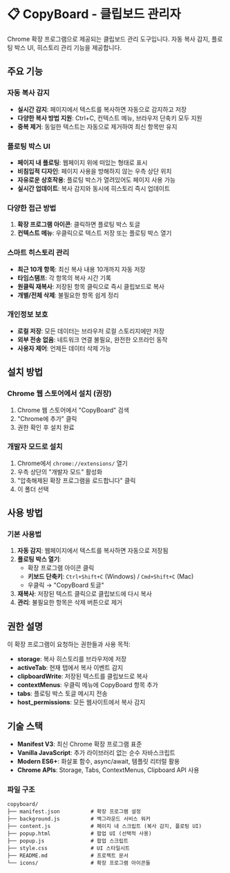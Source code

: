 # 📋 CopyBoard - 클립보드 관리자

Chrome 확장 프로그램으로 제공되는 클립보드 관리 도구입니다.
자동 복사 감지, 플로팅 박스 UI, 히스토리 관리 기능을 제공합니다.

## 주요 기능

### 자동 복사 감지

-   **실시간 감지**: 페이지에서 텍스트를 복사하면 자동으로 감지하고 저장
-   **다양한 복사 방법 지원**: Ctrl+C, 컨텍스트 메뉴, 브라우저 단축키 모두 지원
-   **중복 제거**: 동일한 텍스트는 자동으로 제거하여 최신 항목만 유지

### 플로팅 박스 UI

-   **페이지 내 플로팅**: 웹페이지 위에 떠있는 형태로 표시
-   **비침입적 디자인**: 페이지 사용을 방해하지 않는 우측 상단 위치
-   **자유로운 상호작용**: 플로팅 박스가 열려있어도 페이지 사용 가능
-   **실시간 업데이트**: 복사 감지와 동시에 히스토리 즉시 업데이트

### 다양한 접근 방법

1. **확장 프로그램 아이콘**: 클릭하면 플로팅 박스 토글
2. **컨텍스트 메뉴**: 우클릭으로 텍스트 저장 또는 플로팅 박스 열기

### 스마트 히스토리 관리

-   **최근 10개 항목**: 최신 복사 내용 10개까지 자동 저장
-   **타임스탬프**: 각 항목의 복사 시간 기록
-   **원클릭 재복사**: 저장된 항목 클릭으로 즉시 클립보드로 복사
-   **개별/전체 삭제**: 불필요한 항목 쉽게 정리

### 개인정보 보호

-   **로컬 저장**: 모든 데이터는 브라우저 로컬 스토리지에만 저장
-   **외부 전송 없음**: 네트워크 연결 불필요, 완전한 오프라인 동작
-   **사용자 제어**: 언제든 데이터 삭제 가능

## 설치 방법

### Chrome 웹 스토어에서 설치 (권장)

1. Chrome 웹 스토어에서 "CopyBoard" 검색
2. "Chrome에 추가" 클릭
3. 권한 확인 후 설치 완료

### 개발자 모드로 설치

1. Chrome에서 `chrome://extensions/` 열기
2. 우측 상단의 "개발자 모드" 활성화
3. "압축해제된 확장 프로그램을 로드합니다" 클릭
4. 이 폴더 선택

## 사용 방법

### 기본 사용법

1. **자동 감지**: 웹페이지에서 텍스트를 복사하면 자동으로 저장됨
2. **플로팅 박스 열기**:
    - 확장 프로그램 아이콘 클릭
    - **키보드 단축키**: `Ctrl+Shift+C` (Windows) / `Cmd+Shift+C` (Mac)
    - 우클릭 → "CopyBoard 토글"
3. **재복사**: 저장된 텍스트 클릭으로 클립보드에 다시 복사
4. **관리**: 불필요한 항목은 삭제 버튼으로 제거

## 권한 설명

이 확장 프로그램이 요청하는 권한들과 사용 목적:

-   **storage**: 복사 히스토리를 브라우저에 저장
-   **activeTab**: 현재 탭에서 복사 이벤트 감지
-   **clipboardWrite**: 저장된 텍스트를 클립보드로 복사
-   **contextMenus**: 우클릭 메뉴에 CopyBoard 항목 추가
-   **tabs**: 플로팅 박스 토글 메시지 전송
-   **host_permissions**: 모든 웹사이트에서 복사 감지

## 기술 스택

-   **Manifest V3**: 최신 Chrome 확장 프로그램 표준
-   **Vanilla JavaScript**: 추가 라이브러리 없는 순수 자바스크립트
-   **Modern ES6+**: 화살표 함수, async/await, 템플릿 리터럴 활용
-   **Chrome APIs**: Storage, Tabs, ContextMenus, Clipboard API 사용

### 파일 구조

```
copyboard/
├── manifest.json          # 확장 프로그램 설정
├── background.js          # 백그라운드 서비스 워커
├── content.js             # 페이지 내 스크립트 (복사 감지, 플로팅 UI)
├── popup.html             # 팝업 UI (선택적 사용)
├── popup.js               # 팝업 스크립트
├── style.css              # UI 스타일시트
├── README.md              # 프로젝트 문서
└── icons/                 # 확장 프로그램 아이콘들
```
